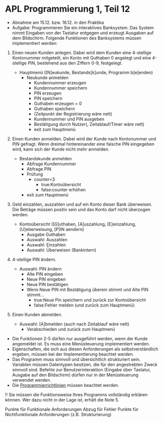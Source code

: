 # APL Programmierung 1, Teil 12

* Abnahme am 15.12. bzw. 16.12. in den Praktika
* Aufgabe: Programmieren Sie ein interaktives Banksystem. Das System nimmt Eingaben von der Tastatur entgegen und erzeugt Ausgaben auf dem Bildschirm. Folgende Funktionen des Banksystems müssen implementiert werden:

1. Einen neuen Kunden anlegen. Dabei wird dem Kunden eine 4-stellige Kontonummer mitgeteilt, ein Konto mit Guthaben 0 angelegt und eine 4-stellige PIN, bestehend aus den Ziffern 0-9, festgelegt.

    + Hauptmenü ([N]eukunde, Bestands[k]unde, Programm b[e]enden)
      - Neukunde anmelden
        + Kundennummer erzeugen
        + Kundennummer speichern
        + PIN erzeugen
        + PIN speichern
        + Guthaben erzeugen = 0
        + Guthaben speichern
        + (Zeitpunkt der Registrierung wäre nett)
        + Kundennummer und PIN ausgeben
        + Bestätigung durch Nutzer(, Zeitablauf/Timer wäre nett)
        + exit zum Hauptmenü

2. Einen Kunden anmelden. Dabei wird der Kunde nach Kontonummer und PIN gefragt. Wenn dreimal hintereinander eine falsche PIN eingegeben wird, kann sich der Kunde nicht mehr anmelden.

      - Bestandskunde anmelden
        + Abfrage Kundennummer
        + Abfrage PIN
        + Prüfung
          - counter<3
            - true:Kontoübersicht
            - false:counter erhöhen
        + exit zum Hauptmenü

3. Geld einzahlen, auszahlen und auf ein Konto dieser Bank überweisen. Die Beträge müssen positiv sein und das Konto darf nicht überzogen werden.

      - Kontoübersicht ([G]uthaben, [A]uszahlung, [E]einzahlung, [U]eberweisung, [P]IN aendern)
        + Ausgabe Guthaben
        + Auswahl: Auszahlen
        + Auswahl: Einzahlen
        + Auswahl: Überweisen (Bankintern)

4. 4-stellige PIN ändern.

    + Auswahl: PIN ändern
      - Alte PIN eingeben
      - Neue PIN eingeben
      - Neue PIN bestätigen
      - Wenn Neue PIN mit Bestätigung überein stimmt und Alte PIN stimmt...
        + true:Neue Pin speichern und zurück zur Kontoübersicht
        + false:Fehler melden (und zurück zum Hauptmenü)

5. Einen Kunden abmelden.

    + Auswahl: [A]bmelden (auch nach Zeitablauf wäre nett)
      - Verabschieden und zurück zum Hauptmenü

* Die Funktionen 2-5 dürfen nur ausgeführt werden, wenn der Kunde angemeldet ist. Es muss eine Menüsteuerung implementiert werden.
* Eigenschaften, die sich aus diesen Anforderungen als selbstverständlich ergeben, müssen bei der Implementierung beachtet werden.
* Das Programm muss sinnvoll und übersichtlich strukturiert sein. Variablen müssen Datentypen besitzen, die für den angestrebten Zweck sinnvoll sind. Befehle zur Benutzerinteraktion (Eingabe über Tastatur, Ausgabe auf den Bildschirm) dürfen nur in der Menüsteuerung verwendet werden.
* Die [Programmierrichtlinien](http://www.informatik.htw-dresden.de/~hollas/P1/Programmierrichtlinien.pdf) müssen beachtet werden.

!! Sie müssen die Funktionsweise Ihres Programms vollständig erklären können. Wer dazu nicht in der Lage ist, erhält die Note 5.

[PAP in LaTeX]:http://www.tex.ac.uk/tex-archive/support/flow/flowdoc.pdf]
[Struktogramm alias Nasse-Schneiermann-Diagramm in LaTeX]:http://ctan.sharelatex.com/tex-archive/macros/latex/contrib/struktex/struktex.en.pdf
[Struktogramme in verständlich]:http://www.rhinodidactics.de/Artikel/latex3.html
[Struktogramme in verständlich II]:http://www.fh-bingen.de/fileadmin/user_upload/Lehrende/Kilsch_Dieter/internet/projekte/TedoGerGra_StAl.pdf

Punkte für Funktionale Anforderungen
Abzug für Fehler
Punkte für Nichtfunktionale Anforderungen (z.B. Strukturierung)
